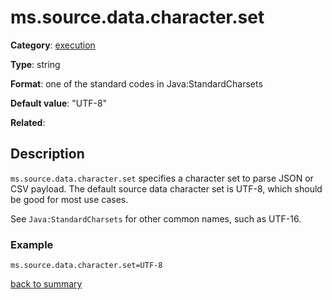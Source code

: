 # ms.source.data.character.set

**Category**: [execution](https://github.com/linkedin/data-integration-library/blob/master/docs/parameters/execution-parameters.md)

**Type**: string

**Format**: one of the standard codes in Java:StandardCharsets

**Default value**: "UTF-8"

**Related**:

## Description

`ms.source.data.character.set` specifies a character set to parse JSON or CSV payload. 
The default source data character set is UTF-8, which should be good for most use cases.

See `Java:StandardCharsets` for other common names, such as UTF-16.  

### Example

`ms.source.data.character.set=UTF-8`

[back to summary](https://github.com/linkedin/data-integration-library/blob/master/docs/parameters/summary.md#mssourcedatacharacterset)